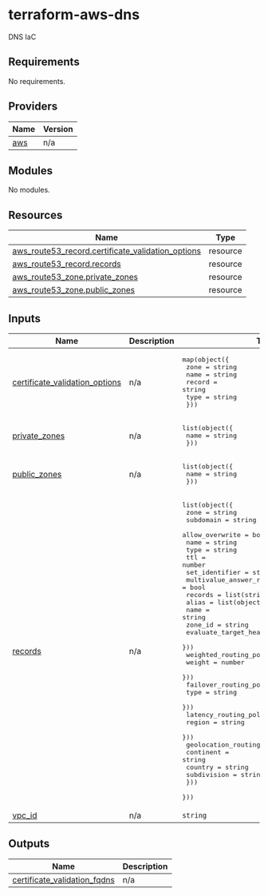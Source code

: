 # terraform-aws-dns
DNS IaC

<!-- BEGIN_TF_DOCS -->
## Requirements

No requirements.

## Providers

| Name | Version |
|------|---------|
| <a name="provider_aws"></a> [aws](#provider\_aws) | n/a |

## Modules

No modules.

## Resources

| Name | Type |
|------|------|
| [aws_route53_record.certificate_validation_options](https://registry.terraform.io/providers/hashicorp/aws/latest/docs/resources/route53_record) | resource |
| [aws_route53_record.records](https://registry.terraform.io/providers/hashicorp/aws/latest/docs/resources/route53_record) | resource |
| [aws_route53_zone.private_zones](https://registry.terraform.io/providers/hashicorp/aws/latest/docs/resources/route53_zone) | resource |
| [aws_route53_zone.public_zones](https://registry.terraform.io/providers/hashicorp/aws/latest/docs/resources/route53_zone) | resource |

## Inputs

| Name | Description | Type | Default | Required |
|------|-------------|------|---------|:--------:|
| <a name="input_certificate_validation_options"></a> [certificate\_validation\_options](#input\_certificate\_validation\_options) | n/a | <pre>map(object({<br>    zone   = string<br>    name   = string<br>    record = string<br>    type   = string<br>  }))</pre> | `null` | no |
| <a name="input_private_zones"></a> [private\_zones](#input\_private\_zones) | n/a | <pre>list(object({<br>    name = string<br>  }))</pre> | `[]` | no |
| <a name="input_public_zones"></a> [public\_zones](#input\_public\_zones) | n/a | <pre>list(object({<br>    name = string<br>  }))</pre> | `[]` | no |
| <a name="input_records"></a> [records](#input\_records) | n/a | <pre>list(object({<br>    zone                             = string<br>    subdomain                        = string<br>    allow_overwrite                  = bool<br>    name                             = string<br>    type                             = string<br>    ttl                              = number<br>    set_identifier                   = string<br>    multivalue_answer_routing_policy = bool<br>    records                          = list(string)<br>    alias = list(object({<br>      name                   = string<br>      zone_id                = string<br>      evaluate_target_health = bool<br>    }))<br>    weighted_routing_policy = list(object({<br>      weight = number<br>    }))<br>    failover_routing_policy = list(object({<br>      type = string<br>    }))<br>    latency_routing_policy = list(object({<br>      region = string<br>    }))<br>    geolocation_routing_policy = list(object({<br>      continent   = string<br>      country     = string<br>      subdivision = string<br>    }))<br>  }))</pre> | `[]` | no |
| <a name="input_vpc_id"></a> [vpc\_id](#input\_vpc\_id) | n/a | `string` | `null` | no |

## Outputs

| Name | Description |
|------|-------------|
| <a name="output_certificate_validation_fqdns"></a> [certificate\_validation\_fqdns](#output\_certificate\_validation\_fqdns) | n/a |
<!-- END_TF_DOCS -->